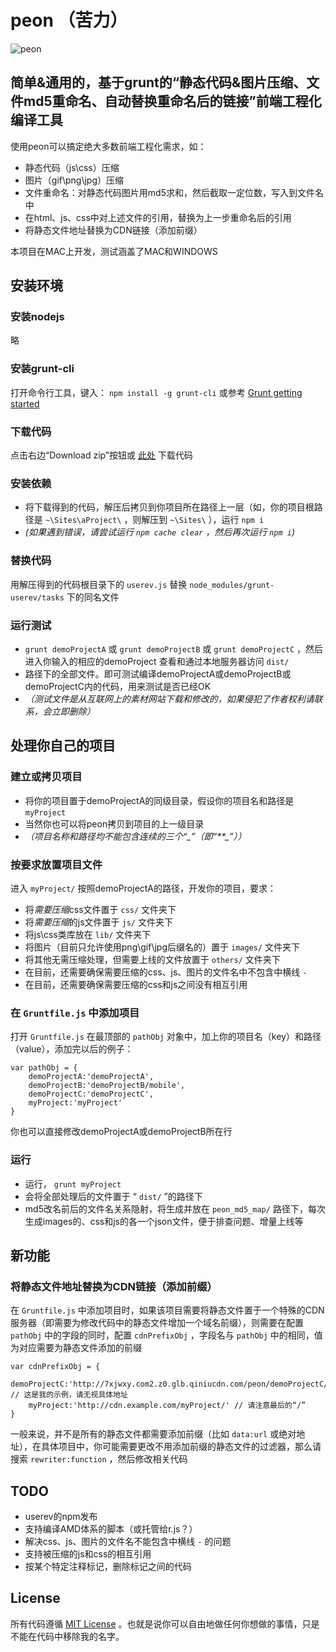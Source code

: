 # peon （苦力）

![peon](http://7xjwxy.com2.z0.glb.qiniucdn.com/images/peon.gif)

## 简单&通用的，基于grunt的“静态代码&图片压缩、文件md5重命名、自动替换重命名后的链接”前端工程化编译工具


使用peon可以搞定绝大多数前端工程化需求，如：

-   静态代码（js\\css）压缩
-   图片（gif\\png\\jpg）压缩
-   文件重命名：对静态代码图片用md5求和，然后截取一定位数，写入到文件名中
-   在html、js、css中对上述文件的引用，替换为上一步重命名后的引用
-   将静态文件地址替换为CDN链接（添加前缀）

本项目在MAC上开发，测试涵盖了MAC和WINDOWS

## 安装环境

### 安装nodejs

略

### 安装grunt-cli

打开命令行工具，键入： `npm install -g grunt-cli` 或参考 [Grunt getting
started](http://gruntjs.com/getting-started)

### 下载代码

点击右边“Download zip”按钮或 [此处](../../archive/master.zip) 下载代码

### 安装依赖

- 将下载得到的代码，解压后拷贝到你项目所在路径上一层（如，你的项目根路径是
`~\Sites\aProject\` ，则解压到 `~\Sites\` ），运行 `npm i`
- *(如果遇到错误，请尝试运行 `npm cache clear` ，然后再次运行 `npm i`)*

### 替换代码

用解压得到的代码根目录下的 `userev.js` 替换 `node_modules/grunt-userev/tasks` 下的同名文件

### 运行测试

- `grunt demoProjectA` 或 `grunt demoProjectB` 或 `grunt demoProjectC`
，然后进入你输入的相应的demoProject 查看和通过本地服务器访问 `dist/`
- 路径下的全部文件。即可测试编译demoProjectA或demoProjectB或demoProjectC内的代码，用来测试是否已经OK
- *（测试文件是从互联网上的素材网站下载和修改的，如果侵犯了作者权利请联系，会立即删除）*
  
## 处理你自己的项目

### 建立或拷贝项目

- 将你的项目置于demoProjectA的同级目录，假设你的项目名和路径是`myProject`
- 当然你也可以将peon拷贝到项目的上一级目录
- *（项目名称和路径均不能包含连续的三个“\_”（即“**\_”））*

### 按要求放置项目文件

进入 `myProject/` 按照demoProjectA的路径，开发你的项目，要求：

-   将*需要压缩*css文件置于 `css/` 文件夹下
-   将*需要压缩*的js文件置于 `js/` 文件夹下
-   将js\\css类库放在 `lib/` 文件夹下
-   将图片（目前只允许使用png\\gif\\jpg后缀名的）置于 `images/` 文件夹下
-   将其他无需压缩处理，但需要上线的文件放置于 `others/` 文件夹下
-   在目前，还需要确保需要压缩的css、js、图片的文件名中不包含中横线 `-`
-   在目前，还需要确保需要压缩的css和js之间没有相互引用

### 在 `Gruntfile.js` 中添加项目

打开 `Gruntfile.js` 在最顶部的 `pathObj`
对象中，加上你的项目名（key）和路径（value），添加完以后的例子：

    var pathObj = {
        demoProjectA:'demoProjectA',
        demoProjectB:'demoProjectB/mobile',
        demoProjectC:'demoProjectC',
        myProject:'myProject'
    }

你也可以直接修改demoProjectA或demoProjectB所在行

### 运行

- 运行， `grunt myProject`
- 会将全部处理后的文件置于 “ `dist/` ”的路径下
- md5改名前后的文件名关系隐射，将生成并放在 `peon_md5_map/` 路径下，每次生成images的、css和js的各一个json文件，便于排查问题、增量上线等

## 新功能

### 将静态文件地址替换为CDN链接（添加前缀）

在 `Gruntfile.js`
中添加项目时，如果该项目需要将静态文件置于一个特殊的CDN服务器（即需要为修改代码中的静态文件增加一个域名前缀），则需要在配置
`pathObj` 中的字段的同时，配置 `cdnPrefixObj` ，字段名与 `pathObj`
中的相同，值为对应需要为静态文件添加的前缀

    var cdnPrefixObj = {
        demoProjectC:'http://7xjwxy.com2.z0.glb.qiniucdn.com/peon/demoProjectC/', // 这是我的示例，请无视具体地址
        myProject:'http://cdn.example.com/myProject/' // 请注意最后的“/”
    }

一般来说，并不是所有的静态文件都需要添加前缀（比如 `data:url`
或绝对地址），在具体项目中，你可能需要更改不用添加前缀的静态文件的过滤器，那么请搜索 `rewriter:function` ，然后修改相关代码

## TODO

- userev的npm发布
- 支持编译AMD体系的脚本（或托管给r.js？）
- 解决css、js、图片的文件名不能包含中横线 `-` 的问题
- 支持被压缩的js和css的相互引用
- 按某个特定注释标记，删除标记之间的代码

## License

所有代码遵循 [MIT License]
。也就是说你可以自由地做任何你想做的事情，只是不能在代码中移除我的名字。

  [MIT License]: http://www.opensource.org/licenses/mit-license.php
